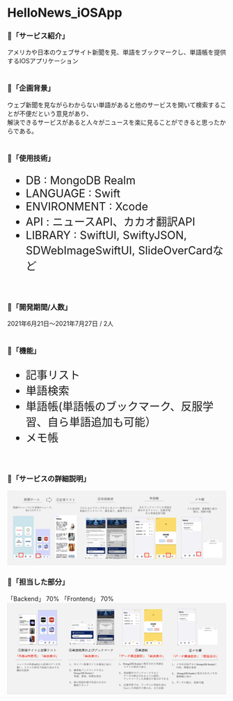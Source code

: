 # HelloNews_iOSApp
<h3>📍「サービス紹介」</h3>
アメリカや日本のウェブサイト新聞を見、単語をブックマークし、単語帳を提供するIOSアプリケーション 
<br>
<br>
<h3>📍「企画背景」</h3>
ウェブ新聞を見ながらわからない単語があると他のサービスを開いて検索することが不便だという意見があり、<br>
解決できるサービスがあると人々がニュースを楽に見ることができると思ったからである。
<br>
<br>
<h3>📍「使用技術」</h3>
<ul style="font-size: 25px;">
  <li>DB : MongoDB Realm</li>
  <li>LANGUAGE : Swift</li>
  <li>ENVIRONMENT : Xcode</li>
  <li>API : ニュースAPI、カカオ翻訳API</li>
  <li>LIBRARY : SwiftUI, SwiftyJSON, SDWebImageSwiftUI, SlideOverCardなど</li>
</ul>
<br>
<h3>📍「開発期間/人数」</h3>
2021年6月21日～2021年7月27日 / 2人
<br>
<br>
<h3>📍「機能」</h3>
<ul style="font-size: 25px;">
  <li>記事リスト</li>
  <li>単語検索</li>
  <li>単語帳(単語帳のブックマーク、反服学習、自ら単語追加も可能）</li>
  <li>メモ帳</li>
</ul>
<br>
<h3>📍「サービスの詳細説明」</h3>
<img alt="service_1" src="./portfolio/service.png">
<br>
<h3>📍「担当した部分」</h3>
「Backend」 70% 「Frontend」 70% <br>
<img alt="service_1" src="./portfolio/mypart.png">



